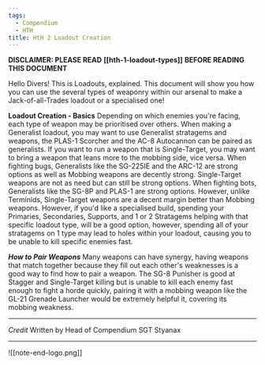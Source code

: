```yaml
---
tags:
  - Compendium
  - HTH
title: HtH 2 Loadout Creation
---
```

**DISCLAIMER: PLEASE READ** 
**[[hth-1-loadout-types]]**
**BEFORE READING THIS DOCUMENT** 

Hello Divers! This is Loadouts, explained. This document will show you how you can use the several types of weaponry within our arsenal to make a Jack-of-all-Trades loadout or a specialised one! 

**Loadout Creation - Basics**
Depending on which enemies you're facing, each type of weapon may be prioritised over others. When making a Generalist loadout, you may want to use Generalist stratagems and weapons, the PLAS-1 Scorcher and the AC-8 Autocannon can be paired as generalists. If you want to run a weapon that is Single-Target, you may want to bring a weapon that leans more to the mobbing side, vice versa. When fighting bugs, Generalists like the SG-225IE and the ARC-12 are strong options as well as Mobbing weapons are decently strong. Single-Target weapons are not as need but can still be strong options. When fighting bots, Generalists like the SG-8P and PLAS-1 are strong options. However, unlike Terminids, Single-Target weapons are a decent margin better than Mobbing weapons. However, if you'd like a specialised build, spending your Primaries, Secondaries, Supports, and 1 or 2 Stratagems helping with that specific loadout type, will be a good option, however, spending all of your stratagems on 1 type may lead to holes within your loadout, causing you to be unable to kill specific enemies fast. 

_**How to Pair Weapons**_ 
Many weapons can have synergy, having weapons that match together because they fill out each other's weaknesses is a good way to find how to pair a weapon. The SG-8 Punisher is good at Stagger and Single-Target killing but is unable to kill each enemy fast enough to fight a horde quickly, pairing it with a mobbing weapon like the GL-21 Grenade Launcher would be extremely helpful it, covering its mobbing weakness.

***
*Credit*
Written by Head of Compendium SGT Styanax 
***

![[note-end-logo.png]]